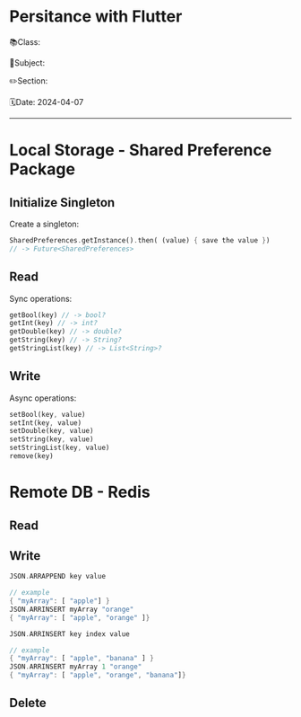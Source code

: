 # Persitance with Flutter

📚Class: 

📘Subject: <a href="https://github.com/lamula21/cheat-sheets/blob/main/"></a>

✏️Section: 

🗓️Date: 2024-04-07

---

# Local Storage - Shared Preference Package

## Initialize Singleton

Create a singleton:

```dart
SharedPreferences.getInstance().then( (value) { save the value })
// -> Future<SharedPreferences>
```

## Read

Sync operations:

```dart
getBool(key) // -> bool?
getInt(key) // -> int?
getDouble(key) // -> double?
getString(key) // -> String?
getStringList(key) // -> List<String>?
```

## Write

Async operations:

```dart
setBool(key, value) 
setInt(key, value) 
setDouble(key, value) 
setString(key, value) 
setStringList(key, value)
remove(key) 
```


# Remote DB - Redis

## Read


## Write


```dart
JSON.ARRAPPEND key value

// example
{ "myArray": [ "apple"] }
JSON.ARRINSERT myArray "orange"
{ "myArray": [ "apple", "orange" ]}
```


```dart
JSON.ARRINSERT key index value

// example
{ "myArray": [ "apple", "banana" ] }
JSON.ARRINSERT myArray 1 "orange"
{ "myArray": [ "apple", "orange", "banana"]}

```

## Delete 

